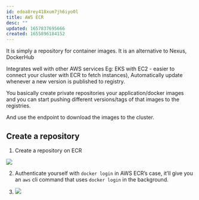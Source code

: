 ```yaml
---
id: edoa8rey418xum7jh6iyo0l
title: AWS ECR
desc: ""
updated: 1657837695666
created: 1655896184152
---
```


It is simply a repository for container images. It is an alternative to Nexus, DockerHub

Integrates well with other AWS services
Eg: EKS with EC2 - easier to connect your cluster with ECR to fetch instances), Automatically update whenever a new version is published to registry.

You basically create private repositories your application/docker images and you can start pushing different versions/tags of that images to the registries.

And use the endpoint to download the images to the cluster.

## Create a repository

1. Create a repository on ECR

![](https://res.cloudinary.com/zubayr/image/upload/v1657837712/wiki/ltcqb9ivijzbe6ztxx5m.png)

2. Authenticate yourself with `docker login` in AWS ECR’s case, it’ll give you an `aws` cli command that uses `docker login` in the background.

3. ![](https://res.cloudinary.com/zubayr/image/upload/v1657837868/wiki/imnm6ysoqpfjh9xli9xv.png)
